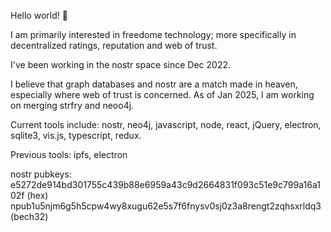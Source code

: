 Hello world! 👋

I am primarily interested in freedome technology; more specifically in decentralized ratings, reputation and web of trust.

I've been working in the nostr space since Dec 2022.

I believe that graph databases and nostr are a match made in heaven, especially where web of trust is concerned. As of Jan 2025, I am working on merging strfry and neoo4j.

Current tools include: nostr, neo4j, javascript, node, react, jQuery, electron, sqlite3, vis.js, typescript, redux.

Previous tools: ipfs, electron

nostr pubkeys:<br>
e5272de914bd301755c439b88e6959a43c9d2664831f093c51e9c799a16a102f (hex)
npub1u5njm6g5h5cpw4wy8xugu62e5s7f6fnysv0sj0z3a8rengt2zqhsxrldq3 (bech32)
